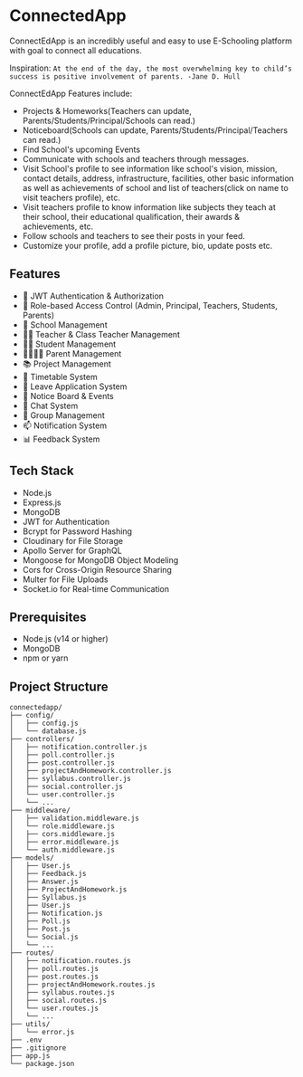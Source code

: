 # ConnectedApp

ConnectEdApp is an incredibly useful and easy to use E-Schooling platform with goal to connect all educations.

Inspiration:
`At the end of the day, the most overwhelming key to child’s success is positive involvement of parents. -Jane D. Hull`

ConnectEdApp Features include:

- Projects & Homeworks(Teachers can update, Parents/Students/Principal/Schools can read.)
- Noticeboard(Schools can update, Parents/Students/Principal/Teachers can read.)
- Find School's upcoming Events
- Communicate with schools and teachers through messages.
- Visit School's profile to see information like school's vision, mission, contact details, address, infrastructure, facilities, other basic information as well as achievements of school and list of teachers(click on name to visit teachers profile), etc.
- Visit teachers profile to know information like subjects they teach at their school, their educational qualification, their awards & achievements, etc.
- Follow schools and teachers to see their posts in your feed.
- Customize your profile, add a profile picture, bio, update posts etc.

## Features

- 🔐 JWT Authentication & Authorization
- 👥 Role-based Access Control (Admin, Principal, Teachers, Students, Parents)
- 🏫 School Management
- 👨‍🏫 Teacher & Class Teacher Management
- 👨‍🎓 Student Management
- 👨‍👩‍👧‍👦 Parent Management
- 📚 Project Management
- 📅 Timetable System
- 📝 Leave Application System
- 📢 Notice Board & Events
- 💬 Chat System
- 👥 Group Management
- 📫 Notification System
- 📊 Feedback System

## Tech Stack

- Node.js
- Express.js
- MongoDB
- JWT for Authentication
- Bcrypt for Password Hashing
- Cloudinary for File Storage
- Apollo Server for GraphQL
- Mongoose for MongoDB Object Modeling
- Cors for Cross-Origin Resource Sharing
- Multer for File Uploads
- Socket.io for Real-time Communication

## Prerequisites

- Node.js (v14 or higher)
- MongoDB
- npm or yarn

<!-- ## Installation

1. Clone the repository
   git clone https://github.com/yourusername/connectedapp.git
   cd connectedapp

2. Install dependencies

```bash
npm install
```

3. Configure environment variables
   Create a `.env` file in the root directory with the following variables:

```env
# Server Configuration
PORT=5000
NODE_ENV=development

# Database Configuration
MONGODB_URI=mongodb://localhost:27017/your_database

# JWT Configuration
JWT_SECRET=your_jwt_secret_key
JWT_REFRESH_EXPIRES_IN=30d
JWT_ACCESS_EXPIRES_IN=15m

# Cloudinary Configuration (for media uploads)
CLOUDINARY_CLOUD_NAME=your_cloud_name
CLOUDINARY_API_KEY=your_api_key
CLOUDINARY_API_SECRET=your_api_secret

# Email Configuration
EMAIL_HOST=smtp.mailtrap.io
EMAIL_PORT=2525
EMAIL_USER=your_email_user
EMAIL_PASS=your_email_password

# Other Configuration
GRAPHQL_PATH=/graphql
FRONTEND_URL=http://localhost:3000

# OAuth (if using social login)
GOOGLE_CLIENT_ID=your_google_client_id
GOOGLE_CLIENT_SECRET=your_google_client_secret
FACEBOOK_APP_ID=your_facebook_app_id
FACEBOOK_APP_SECRET=your_facebook_app_secret

# New additions
CORS_ORIGIN=http://localhost:3000
EMAIL_SERVICE=gmail
EMAIL_PASSWORD=your_app_specific_password

```

4. Start the server

```bash
# Development
npm run dev

# Production
npm start
```

## API Endpoints

### Authentication

- `POST /api/auth/register` - Register new user
- `POST /api/auth/login` - User login
- `POST /api/auth/forgot-password` - Request password reset
- `POST /api/auth/reset-password` - Reset password

### Users

- `GET /api/users` - Get all users (Admin)
- `GET /api/users/:id` - Get user by ID (Admin)
- `POST /api/users` - Create new user (Admin)
- `PUT /api/users/:id` - Update user (Admin)
- `DELETE /api/users/:id` - Delete user (Admin)
- `GET /api/users/profile` - Get user profile
- `PUT /api/users/profile` - Update profile
- `PUT /api/users/change-password` - Change password

### Feedback

- `POST /api/feedback` - Create new feedback
- `GET /api/feedback` - Get all feedback (Admin)
- `GET /api/feedback/:id` - Get feedback by ID (Admin)
- `PUT /api/feedback/:id` - Update feedback (Admin)
- `DELETE /api/feedback/:id` - Delete feedback (Admin)

### Notifications

- `POST /api/notifications` - Create new notification
- `GET /api/notifications` - Get all notifications
- `GET /api/notifications/:id` - Get notification by ID
- `PUT /api/notifications/:id` - Update notification
- `DELETE /api/notifications/:id` - Delete notification

### Posts

- `POST /api/posts` - Create new post
- `GET /api/posts` - Get all posts
- `GET /api/posts/:id` - Get post by ID
- `PUT /api/posts/:id` - Update post
- `DELETE /api/posts/:id` - Delete post
- `POST /api/posts/:id/like` - Like a post

### Projects and Homework

- `POST /api/projects-and-homeworks` - Create new project or homework
- `GET /api/projects-and-homeworks` - Get all projects and homeworks
- `GET /api/projects-and-homeworks/:id` - Get project or homework by ID
- `PUT /api/projects-and-homeworks/:id` - Update project or homework
- `DELETE /api/projects-and-homeworks/:id` - Delete project or homework

### Polls

- `POST /api/polls` - Create new poll
- `GET /api/polls` - Get all polls
- `GET /api/polls/:id` - Get poll by ID
- `PUT /api/polls/:id` - Update poll
- `DELETE /api/polls/:id` - Delete poll
- `POST /api/polls/:id/vote` - Vote on a poll

### Syllabuses

- `POST /api/syllabuses` - Create new syllabus
- `GET /api/syllabuses` - Get all syllabuses
- `GET /api/syllabuses/:id` - Get syllabus by ID
- `PUT /api/syllabuses/:id` - Update syllabus
- `DELETE /api/syllabuses/:id` - Delete syllabus

### Social

- `POST /api/social/follow/:userId` - Follow a user
- `POST /api/social/unfollow/:userId` - Unfollow a user
- `GET /api/social/followers/:userId` - Get user's followers
- `GET /api/social/following/:userId` - Get user's following
- `GET /api/social/friends` - Get friends list -->

## Project Structure

```
connectedapp/
├── config/
│   ├── config.js
│   └── database.js
├── controllers/
│   ├── notification.controller.js
│   ├── poll.controller.js
│   ├── post.controller.js
│   ├── projectAndHomework.controller.js
│   ├── syllabus.controller.js
│   ├── social.controller.js
│   └── user.controller.js
│   └── ...
├── middleware/
│   ├── validation.middleware.js
│   └── role.middleware.js
│   ├── cors.middleware.js
│   ├── error.middleware.js
│   └── auth.middleware.js
├── models/
│   ├── User.js
│   ├── Feedback.js
│   ├── Answer.js
│   ├── ProjectAndHomework.js
│   ├── Syllabus.js
│   ├── User.js
│   ├── Notification.js
│   ├── Poll.js
│   ├── Post.js
│   └── Social.js
│   └── ...
├── routes/
│   ├── notification.routes.js
│   ├── poll.routes.js
│   ├── post.routes.js
│   ├── projectAndHomework.routes.js
│   ├── syllabus.routes.js
│   ├── social.routes.js
│   └── user.routes.js
│   └── ...
├── utils/
│   └── error.js
├── .env
├── .gitignore
├── app.js
└── package.json
```

<!-- ## Error Handling

The API uses consistent error responses:

```json
{
  "success": false,
  "message": "Error message here",
  "error": {
    "code": "ERROR_CODE",
    "details": "Additional error details"
  }
}
```

## Authentication

The API uses JWT (JSON Web Tokens) for authentication. Include the token in the Authorization header:

```
Authorization: Bearer <your_jwt_token>
```

## Contributing

1. Fork the repository
2. Create your feature branch (`git checkout -b feature/YourFeature`)
3. Commit your changes (`git commit -m 'Add YourFeature'`)
4. Push to the branch (`git push origin feature/YourFeature`)
5. Create a Pull Request

## License

This project is licensed under the MIT License. See the [LICENSE](LICENSE) file for details. -->
